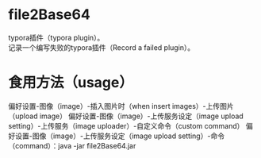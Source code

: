 # file2Base64
typora插件（typora plugin）。<br>
记录一个编写失败的typora插件（Record a failed plugin）。

# 食用方法（usage）
偏好设置-图像（image）-插入图片时（when insert images）-上传图片（upload image）
偏好设置-图像（image）-上传服务设定（image upload setting）-上传服务（image uploader）-自定义命令（custom command）
偏好设置-图像（image）-上传服务设定（image upload setting）-命令（command）：java -jar file2Base64.jar
